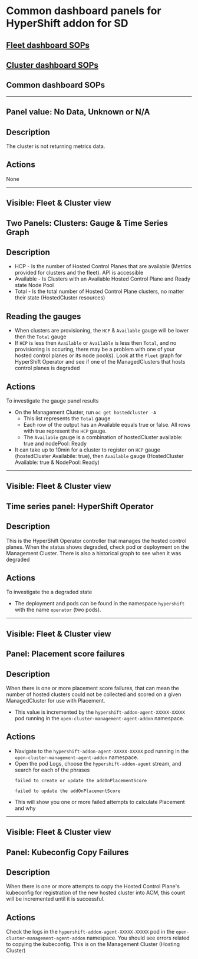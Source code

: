 # Common dashboard panels for HyperShift addon for SD

## [Fleet dashboard SOPs](./fleet-hypershift-addon-sop.md)
## [Cluster dashboard SOPs](./cluster-hypershift-addon-sop.md)
## **Common dashboard SOPs**

---
## Panel value: **No Data, Unknown or N/A**
## Description
The cluster is not returning metrics data.
## Actions
None

---
## Visible: Fleet & Cluster view
## Two Panels: **Clusters: Gauge & Time Series Graph**
## Description
* HCP - Is the number of Hosted Control Planes that are available (Metrics provided for clusters and the fleet). API is accessible
* Available - Is Clusters with an Available Hosted Control Plane and Ready state Node Pool
* Total - Is the total number of Hosted Control Plane clusters, no matter their state (HostedCluster resources) 
## Reading the gauges
  * When clusters are provisioning, the `HCP` & `Available` gauge will be lower then the `Total` gauge
  * If `HCP` is less then `Available` or `Available` is less then `Total`, and no provisioning is occuring, there may be a problem with one of your hosted control planes or its node pool(s). Look at the `Fleet` graph for HyperShift Operator and see if one of the ManagedClusters that hosts control planes is degraded
## Actions
To investigate the gauge panel results
* On the Management Cluster, run `oc get hostedcluster -A`
  * This list represents the `Total` gauge
  * Each row of the output has an Available equals true or false. All rows with true represent the `HCP` gauge.
  * The `Available` gauge is a combination of hostedCluster available: true and nodePool: Ready
* It can take up to 10min for a cluster to register on `HCP` gauge (hostedCluster Availabile: true), then `Available` gauge (HostedCluster Available: true & NodePool: Ready)

---
## Visible: Fleet & Cluster view
## Time series panel: **HyperShift Operator**
## Description
This is the HyperShift Operator controller that manages the hosted control planes. When the status shows degraded, check pod or deployment on the Management Cluster. There is also a historical graph to see when it was degraded
## Actions
To investigate the a degraded state
* The deployment and pods can be found in the namespace `hypershift` with the name `operator` (two pods). 

---
## Visible: Fleet & Cluster view
## Panel: **Placement score failures**
## Description
When there is one or more placement score failures, that can mean the number of hosted clusters could not be collected and scored on a given ManagedCluster for use with Placement.
* This value is incremented by the `hypershift-addon-agent-XXXXX-XXXXX` pod running in the `open-cluster-management-agent-addon` namespace.
## Actions
* Navigate to the `hypershift-addon-agent-XXXXX-XXXXX` pod running in the `open-cluster-management-agent-addon` namespace.
* Open the pod Logs, choose the `hypershift-addon-agent` stream, and search for each of the phrases
    ```
    failed to create or update the addOnPlacementScore
    
    failed to update the addOnPlacementScore
    ```
* This will show you one or more failed attempts to calculate Placement and why

---
## Visible: Fleet & Cluster view
## Panel: **Kubeconfig Copy Failures**
## Description
When there is one or more attempts to copy the Hosted Control Plane's kubeconfig for registration of the new hosted cluster into
ACM, this count will be incremented until it is successful. 
## Actions
Check the logs in the `hypershift-addon-agent-XXXXX-XXXXX` pod in the `open-cluster-management-agent-addon` namespace. You should see errors related to copying the kubeconfig. This is on the Management Cluster (Hosting Cluster)

